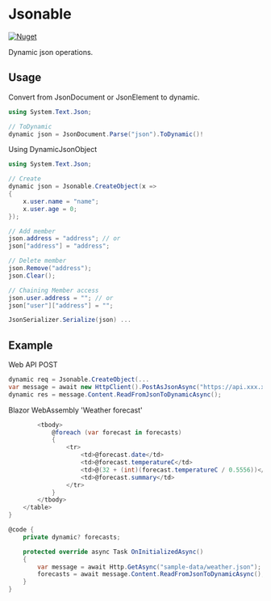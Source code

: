 # Jsonable

[![Nuget](https://img.shields.io/nuget/v/Jsonable)](https://www.nuget.org/packages/Jsonable)

Dynamic json operations.

## Usage 

Convert from JsonDocument or JsonElement to dynamic.
```csharp
using System.Text.Json;

// ToDynamic
dynamic json = JsonDocument.Parse("json").ToDynamic()!
```

Using DynamicJsonObject
```csharp
using System.Text.Json;

// Create
dynamic json = Jsonable.CreateObject(x => 
{
    x.user.name = "name";
    x.user.age = 0;
});

// Add member
json.address = "address"; // or
json["address"] = "address";

// Delete member
json.Remove("address");
json.Clear();

// Chaining Member access
json.user.address = ""; // or
json["user"]["address"] = "";

JsonSerializer.Serialize(json) ...
```

## Example

Web API POST
```csharp
dynamic req = Jsonable.CreateObject(...
var message = await new HttpClient().PostAsJsonAsync("https://api.xxx.xxx/xxx", (object)req);
dynamic res = message.Content.ReadFromJsonToDynamicAsync();
```

Blazor WebAssembly 'Weather forecast'
```csharp
        <tbody>
            @foreach (var forecast in forecasts)
            {
                <tr>
                    <td>@forecast.date</td>
                    <td>@forecast.temperatureC</td>
                    <td>@(32 + (int)(forecast.temperatureC / 0.5556))</td>
                    <td>@forecast.summary</td>
                </tr>
            }
        </tbody>
    </table>
}

@code {
    private dynamic? forecasts;

    protected override async Task OnInitializedAsync()
    {
        var message = await Http.GetAsync("sample-data/weather.json");
        forecasts = await message.Content.ReadFromJsonToDynamicAsync();
    }
}
```
